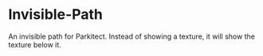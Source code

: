 # Invisible-Path
An invisible path for Parkitect. Instead of showing a texture, it will show the texture below it.
